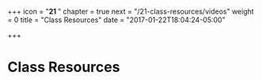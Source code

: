 +++
icon = "<b>21 </b>"
chapter = true
next = "/21-class-resources/videos"
weight = 0
title = "Class Resources"
date = "2017-01-22T18:04:24-05:00"

+++

# Class Resources
